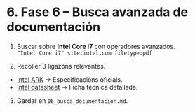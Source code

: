 # 6. Fase 6 – Busca avanzada de documentación
1. Buscar sobre **Intel Core i7** con operadores avanzados.  
`"Intel Core i7" site:intel.com filetype:pdf`

2. Recoller 3 ligazóns relevantes.  
- [Intel ARK](https://ark.intel.com/content/www/es/es/ark.html) → Especificacións oficiais.  
- [Intel datasheet](https://www.intel.com/content/www/us/en/processors/core/core-i7.html) → Ficha técnica detallada. 


3. Gardar en `06_busca_documentacion.md`.
